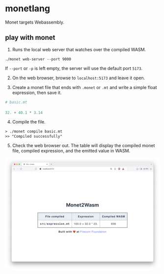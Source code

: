 # monetlang

Monet targets Webassembly.

## play with monet

1. Runs the local web server that watches over the compiled WASM.

```shell
./monet web-server --port 9000
```

If `--port` or `-p` is left empty, the server will use the default port `5173`.

2. On the web browser, browse to `localhost:5173` and leave it open.

3. Create a monet file that ends with `.monet` or `.mt` and write a simple float expression, then save it.

```python
# basic.mt

32. + 40.1 * 3.14
```

4. Compile the file.

```shell
> ./monet compile basic.mt
>> "Compiled successfully"
```

5. Check the web browser out. The table will display the compiled monet file, compiled expression, and the emitted value in WASM.

![screenshot](img/monet-webserver-screenshot.png)
